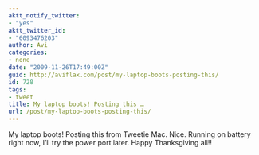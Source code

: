 ```yaml
---
aktt_notify_twitter:
- "yes"
aktt_twitter_id:
- "6093476203"
author: Avi
categories:
- none
date: "2009-11-26T17:49:00Z"
guid: http://aviflax.com/post/my-laptop-boots-posting-this/
id: 728
tags:
- tweet
title: My laptop boots! Posting this …
url: /post/my-laptop-boots-posting-this/
---
```

My laptop boots! Posting this from Tweetie Mac. Nice. Running on battery right now, I&#8217;ll try the power port later. Happy Thanksgiving all!!